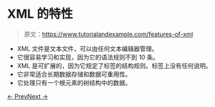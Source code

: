 # XML 的特性

> 原文：<https://www.tutorialandexample.com/features-of-xml>

*   XML 文件是文本文件，可以由任何文本编辑器管理。
*   它很容易学习和实现，因为它的语法规则不到 10 条。
*   XML 是可扩展的，因为它规定了标签的结构规则。标签上没有任何说明。
*   它非常适合长期数据存储和数据可重用性。
*   它处理只有一个根元素的树结构中的数据。

[← Prev](https://www.tutorialandexample.com/xml-tutorial/)[Next →](https://www.tutorialandexample.com/html-vs-xml)